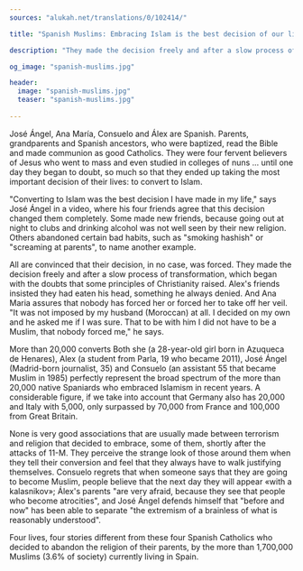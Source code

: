 ```yaml
---
sources: "alukah.net/translations/0/102414/"

title: "Spanish Muslims: Embracing Islam is the best decision of our lives"

description: "They made the decision freely and after a slow process of transformation"

og_image: "spanish-muslims.jpg"

header:
  image: "spanish-muslims.jpg"
  teaser: "spanish-muslims.jpg"
  
---
```


José Ángel, Ana María, Consuelo and Álex are Spanish. Parents, grandparents and Spanish ancestors, who were baptized, read the Bible and made communion as good Catholics. They were four fervent believers of Jesus who went to mass and even studied in colleges of nuns ... until one day they began to doubt, so much so that they ended up taking the most important decision of their lives: to convert to Islam.

"Converting to Islam was the best decision I have made in my life," says José Ángel in a video, where his four friends agree that this decision changed them completely. Some made new friends, because going out at night to clubs and drinking alcohol was not well seen by their new religion. Others abandoned certain bad habits, such as "smoking hashish" or "screaming at parents", to name another example.

All are convinced that their decision, in no case, was forced. They made the decision freely and after a slow process of transformation, which began with the doubts that some principles of Christianity raised. Alex's friends insisted they had eaten his head, something he always denied. And Ana Maria assures that nobody has forced her or forced her to take off her veil. "It was not imposed by my husband (Moroccan) at all. I decided on my own and he asked me if I was sure. That to be with him I did not have to be a Muslim, that nobody forced me," he says.

More than 20,000 converts
Both she (a 28-year-old girl born in Azuqueca de Henares), Alex (a student from Parla, 19 who became 2011), José Ángel (Madrid-born journalist, 35) and Consuelo (an assistant 55 that became Muslim in 1985) perfectly represent the broad spectrum of the more than 20,000 native Spaniards who embraced Islamism in recent years. A considerable figure, if we take into account that Germany also has 20,000 and Italy with 5,000, only surpassed by 70,000 from France and 100,000 from Great Britain.

None is very good associations that are usually made between terrorism and religion that decided to embrace, some of them, shortly after the attacks of 11-M. They perceive the strange look of those around them when they tell their conversion and feel that they always have to walk justifying themselves. Consuelo regrets that when someone says that they are going to become Muslim, people believe that the next day they will appear «with a kalasnikov»; Álex's parents "are very afraid, because they see that people who become atrocities", and José Ángel defends himself that "before and now" has been able to separate "the extremism of a brainless of what is reasonably understood".

Four lives, four stories different from these four Spanish Catholics who decided to abandon the religion of their parents, by the more than 1,700,000 Muslims (3.6% of society) currently living in Spain.